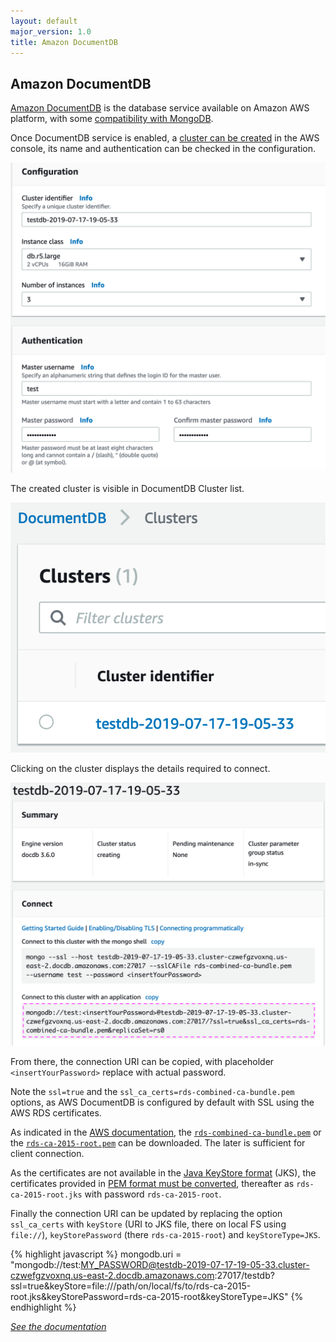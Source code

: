 ```yaml
---
layout: default
major_version: 1.0
title: Amazon DocumentDB
---
```


## Amazon DocumentDB

[Amazon DocumentDB](https://aws.amazon.com/documentdb/) is the database service available on Amazon AWS platform, with some [compatibility with MongoDB](https://www.mongodb.com/atlas-vs-amazon-documentdb).

Once DocumentDB service is enabled, a [cluster can be created](https://console.aws.amazon.com/docdb/) in the AWS console, its name and authentication can be checked in the configuration.

<img src="../images/aws-docdb1.png" alt="Amazon DocumentDB configuration" class="screenshot" />

The created cluster is visible in DocumentDB Cluster list.

<img src="../images/aws-docdb2.png" alt="Amazon DocumentDB clusters" class="screenshot" />

Clicking on the cluster displays the details required to connect.

<img src="../images/aws-docdb3.png" alt="Amazon DocumentDB Cluster details" class="screenshot" />

From there, the connection URI can be copied, with placeholder `<insertYourPassword>` replace with actual password.

Note the `ssl=true` and the `ssl_ca_certs=rds-combined-ca-bundle.pem` options, as AWS DocumentDB is configured by default with SSL using the AWS RDS certificates.

As indicated in the [AWS documentation](https://docs.aws.amazon.com/en_us/AmazonRDS/latest/UserGuide/UsingWithRDS.SSL.html), the [`rds-combined-ca-bundle.pem`](https://s3.amazonaws.com/rds-downloads/rds-combined-ca-bundle.pem) or the [`rds-ca-2015-root.pem`](https://s3.amazonaws.com/rds-downloads/rds-ca-2015-root.pem) can be downloaded.
The later is sufficient for client connection.

As the certificates are not available in the [Java KeyStore format](https://en.wikipedia.org/wiki/Java_KeyStore) (JKS), the certificates provided in [PEM format must be converted](https://docs.oracle.com/cd/E35976_01/server.740/es_admin/src/tadm_ssl_convert_pem_to_jks.html), thereafter as `rds-ca-2015-root.jks` with password `rds-ca-2015-root`.

Finally the connection URI can be updated by replacing the option `ssl_ca_certs` with `keyStore` (URI to JKS file, there on local FS using `file://`), `keyStorePassword` (there `rds-ca-2015-root`) and `keyStoreType=JKS`.

{% highlight javascript %}
mongodb.uri = "mongodb://test:MY_PASSWORD@testdb-2019-07-17-19-05-33.cluster-czwefgzvoxnq.us-east-2.docdb.amazonaws.com:27017/testdb?ssl=true&keyStore=file:///path/on/local/fs/to/rds-ca-2015-root.jks&keyStorePassword=rds-ca-2015-root&keyStoreType=JKS"
{% endhighlight %}

*[See the documentation](./connect-database.html)*
